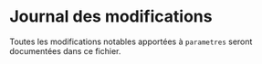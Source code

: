 # Journal des modifications

Toutes les modifications notables apportées à `parametres` seront documentées dans ce fichier.

